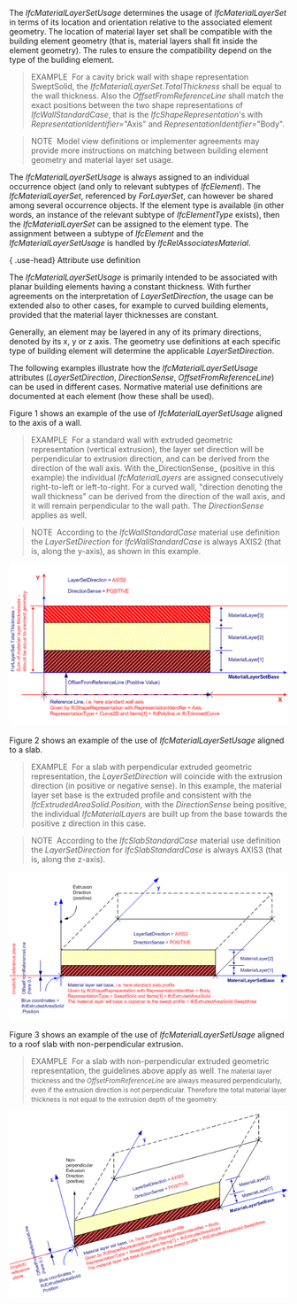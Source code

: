 The _IfcMaterialLayerSetUsage_ determines the usage of _IfcMaterialLayerSet_ in terms of its location and orientation relative to the associated element geometry. The location of material layer set shall be compatible with the building element geometry (that is, material layers shall fit inside the element geometry). The rules to ensure the compatibility depend on the type of the building element.

> EXAMPLE&nbsp; For a cavity brick wall with shape representation SweptSolid, the _IfcMaterialLayerSet.TotalThickness_ shall be equal to the wall thickness. Also the _OffsetFromReferenceLine_ shall match the exact positions between the two shape representations of _IfcWallStandardCase_, that is the _IfcShapeRepresentation_'s with _RepresentationIdentifier_="Axis" and _RepresentationIdentifier_="Body".

> NOTE&nbsp; Model view definitions or implementer agreements may provide more instructions on matching between building element geometry and material layer set usage.

The _IfcMaterialLayerSetUsage_ is always assigned to an individual occurrence object (and only to relevant subtypes of _IfcElement_). The _IfcMaterialLayerSet_, referenced by _ForLayerSet_, can however be shared among several occurrence objects. If the element type is available (in other words, an instance of the relevant subtype of _IfcElementType_ exists), then the _IfcMaterialLayerSet_ can be assigned to the element type. The assignment between a subtype of _IfcElement_ and the _IfcMaterialLayerSetUsage_ is handled by _IfcRelAssociatesMaterial_.

{ .use-head}
Attribute use definition

The _IfcMaterialLayerSetUsage_ is primarily intended to be associated with planar building elements having a constant thickness. With further agreements on the interpretation of _LayerSetDirection_, the usage can be extended also to other cases, for example to curved building elements, provided that the material layer thicknesses are constant.

Generally, an element may be layered in any of its primary directions, denoted by its x, y or z axis. The geometry use definitions at each specific type of building element will determine the applicable _LayerSetDirection_.

The following examples illustrate how the _IfcMaterialLayerSetUsage_ attributes (_LayerSetDirection_, _DirectionSense_, _OffsetFromReferenceLine_) can be used in different cases. Normative material use definitions are documented at each element (how these shall be used).

Figure 1 shows an example of the use of _IfcMaterialLayerSetUsage_ aligned to the axis of a wall.

> EXAMPLE&nbsp; For a standard wall with extruded geometric representation (vertical extrusion), the layer set direction will be perpendicular to extrusion direction, and can be derived from the direction of the wall axis. With the_DirectionSense_ (positive in this example) the individual _IfcMaterialLayers_ are assigned consecutively right-to-left or left-to-right. For a curved wall, "direction denoting the wall thickness" can be derived from the direction of the wall axis, and it will remain perpendicular to the wall path. The _DirectionSense_ applies as well.

> NOTE&nbsp; According to the _IfcWallStandardCase_ material use definition the _LayerSetDirection_ for _IfcWallStandardCase_ is always AXIS2 (that is, along the y-axis), as shown in this example.

!["Mls usage"](../../../../../../figures/ifcmateriallayersetusage_wall-01.png "Figure 1 &mdash; Material layer set usage for wall")

Figure 2 shows an example of the use of _IfcMaterialLayerSetUsage_ aligned to a slab.

> EXAMPLE&nbsp; For a slab with perpendicular extruded geometric representation, the _LayerSetDirection_ will coincide with the extrusion direction (in positive or negative sense). In this example, the material layer set base is the extruded profile and consistent with the _IfcExtrudedAreaSolid.Position_, with the _DirectionSense_ being positive, the individual _IfcMaterialLayers_ are built up from the base towards the positive z direction in this case.

> NOTE&nbsp; According to the _IfcSlabStandardCase_ material use definition the _LayerSetDirection_ for _IfcSlabStandardCase_ is always AXIS3 (that is, along the z-axis).

!["Mls usage"](../../../../../../figures/ifcmateriallayersetusage_slab-01.png "Figure 2 &mdash; Material layer set usage for slab")

Figure 3 shows an example of the use of _IfcMaterialLayerSetUsage_ aligned to a roof slab with non-perpendicular extrusion.

> EXAMPLE&nbsp; For a slab with non-perpendicular extruded geometric representation, the guidelines above apply as well<small>. The material layer thickness and the <em>OffsetFromReferenceLine</em> are always measured
perpendicularly, even if the extrusion direction is not perpendicular. Therefore the total material layer thickness is
not equal to the extrusion depth of the geometry.</small>

!["Mls usage"](../../../../../../figures/ifcmateriallayersetusage_roofslab-01.png "Figure 3 &mdash; Material layer set usage for roof slab")